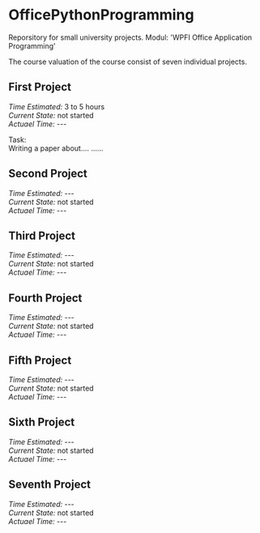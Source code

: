 # OfficePythonProgramming
Reporsitory for small university projects. Modul: 'WPFI Office Application Programming'

The course valuation of the course consist of seven individual projects.

## First Project
*Time Estimated:*   3 to 5 hours    <br>
*Current State:*    not started     <br>
*Actuael Time:*     ---             <br>

Task: <br>
    Writing a paper about....
    ......

## Second Project
*Time Estimated:*   ---             <br>
*Current State:*    not started     <br>
*Actuael Time:*     ---             <br>

## Third Project
*Time Estimated:*   ---             <br>
*Current State:*    not started     <br>
*Actuael Time:*     ---             <br>

## Fourth Project
*Time Estimated:*   ---             <br>
*Current State:*    not started     <br>
*Actuael Time:*     ---             <br>

## Fifth Project
*Time Estimated:*   ---             <br>
*Current State:*    not started     <br>
*Actuael Time:*     ---             <br>

## Sixth Project
*Time Estimated:*   ---             <br>
*Current State:*    not started     <br>
*Actuael Time:*     ---             <br>

## Seventh Project
*Time Estimated:*   ---             <br>
*Current State:*    not started     <br>
*Actuael Time:*     ---             <br>